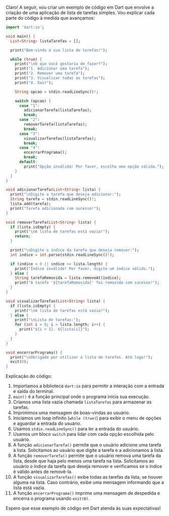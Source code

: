 Claro! A seguir, vou criar um exemplo de código em Dart que envolve a criação de uma aplicação de lista de tarefas simples. Vou explicar cada parte do código à medida que avançamos:

```dart
import 'dart:io';

void main() {
  List<String> listaTarefas = [];

  print("Bem-vindo à sua lista de tarefas!");

  while (true) {
    print("\nO que você gostaria de fazer?");
    print("1. Adicionar uma tarefa");
    print("2. Remover uma tarefa");
    print("3. Visualizar todas as tarefas");
    print("4. Sair");

    String opcao = stdin.readLineSync()!;

    switch (opcao) {
      case "1":
        adicionarTarefa(listaTarefas);
        break;
      case "2":
        removerTarefa(listaTarefas);
        break;
      case "3":
        visualizarTarefas(listaTarefas);
        break;
      case "4":
        encerrarPrograma();
        break;
      default:
        print("Opção inválida! Por favor, escolha uma opção válida.");
    }
  }
}

void adicionarTarefa(List<String> lista) {
  print("\nDigite a tarefa que deseja adicionar:");
  String tarefa = stdin.readLineSync()!;
  lista.add(tarefa);
  print("Tarefa adicionada com sucesso!");
}

void removerTarefa(List<String> lista) {
  if (lista.isEmpty) {
    print("\nA lista de tarefas está vazia!");
    return;
  }

  print("\nDigite o índice da tarefa que deseja remover:");
  int indice = int.parse(stdin.readLineSync()!);

  if (indice < 0 || indice >= lista.length) {
    print("Índice inválido! Por favor, digite um índice válido.");
  } else {
    String tarefaRemovida = lista.removeAt(indice);
    print("A tarefa '${tarefaRemovida}' foi removida com sucesso!");
  }
}

void visualizarTarefas(List<String> lista) {
  if (lista.isEmpty) {
    print("\nA lista de tarefas está vazia!");
  } else {
    print("\nLista de tarefas:");
    for (int i = 0; i < lista.length; i++) {
      print("${i + 1}. ${lista[i]}");
    }
  }
}

void encerrarPrograma() {
  print("\nObrigado por utilizar a lista de tarefas. Até logo!");
  exit(0);
}
```

Explicação do código:

1. Importamos a biblioteca `dart:io` para permitir a interação com a entrada e saída do terminal.
2. `main()` é a função principal onde o programa inicia sua execução.
3. Criamos uma lista vazia chamada `listaTarefas` para armazenar as tarefas.
4. Imprimimos uma mensagem de boas-vindas ao usuário.
5. Iniciamos um loop infinito (`while (true)`) para exibir o menu de opções e aguardar a entrada do usuário.
6. Usamos `stdin.readLineSync()` para ler a entrada do usuário.
7. Usamos um bloco `switch` para lidar com cada opção escolhida pelo usuário.
8. A função `adicionarTarefa()` permite que o usuário adicione uma tarefa à lista. Solicitamos ao usuário que digite a tarefa e a adicionamos à lista.
9. A função `removerTarefa()` permite que o usuário remova uma tarefa da lista, desde que haja pelo menos uma tarefa na lista. Solicitamos ao usuário o índice da tarefa que deseja remover e verificamos se o índice é válido antes de removê-la.
10. A função `visualizarTarefas()` exibe todas as tarefas da lista, se houver alguma na lista. Caso contrário, exibe uma mensagem informando que a lista está vazia.
11. A função `encerrarPrograma()` imprime uma mensagem de despedida e encerra o programa usando `exit(0)`.

Espero que esse exemplo de código em Dart atenda às suas expectativas!
